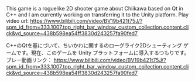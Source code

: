 This game is a roguelike 2D shooter game about Chiikawa based on Qt in C++ and I am currently working on transferring it to the Unity platform.
Play video url: 
https://www.bilibili.com/video/BV19b421t75J/?spm_id_from=333.1007.top_right_bar_window_custom_collection.content.click&vd_source=438b598ea54ff3830d243257fa90fed7

C++のQtを基にづいて、ちいかわに関するのローグライク2Dシューティング ゲームです。現在、このゲームを Unity プラットフォームに導入するつもりです。
プレー動画リンク：
https://www.bilibili.com/video/BV19b421t75J/?spm_id_from=333.1007.top_right_bar_window_custom_collection.content.click&vd_source=438b598ea54ff3830d243257fa90fed7

